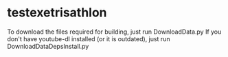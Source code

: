 # testexetrisathlon
To download the files required for building, just run DownloadData.py
If you don't have youtube-dl installed (or it is outdated), just run DownloadDataDepsInstall.py